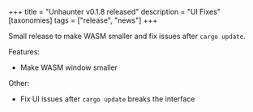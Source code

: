 +++
title = "Unhaunter v0.1.8 released"
description = "UI Fixes"
[taxonomies]
tags = ["release", "news"]
+++

Small release to make WASM smaller and fix issues after `cargo update`.

<!--more-->

Features:
- Make WASM window smaller

Other:
- Fix UI issues after `cargo update` breaks the interface
